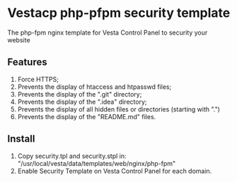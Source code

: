 # Vestacp php-pfpm security template

The php-fpm nginx template for Vesta Control Panel to security your website

## Features
1. Force HTTPS;
2. Prevents the display of htaccess and htpasswd files;
3. Prevents the display of the ".git" directory;
4. Prevents the display of the ".idea" directory;
5. Prevents the display of all hidden files or directories (starting with ".")
6. Prevents the display of the "README.md" files.

## Install

1. Copy security.tpl and security.stpl in: "/usr/local/vesta/data/templates/web/nginx/php-fpm"
2. Enable Security Template on Vesta Control Panel for each domain.
